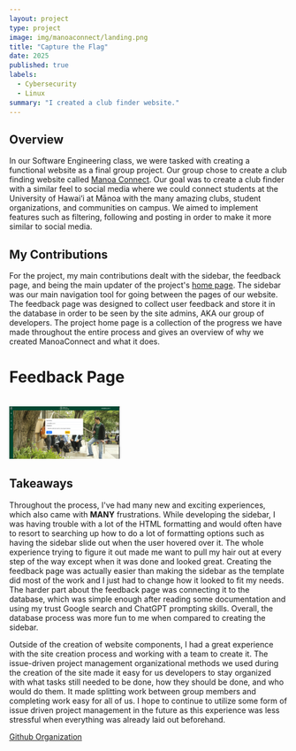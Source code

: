```yaml
---
layout: project
type: project
image: img/manoaconnect/landing.png
title: "Capture the Flag"
date: 2025
published: true
labels:
  - Cybersecurity
  - Linux
summary: "I created a club finder website."
---
```

## Overview ##
In our Software Engineering class, we were tasked with creating a functional website as a final group project. Our group chose to create a club finding website called [Manoa Connect](https://manoa-connect.vercel.app/). Our goal was to create a club finder with a similar feel to social media where  we could connect students at the University of Hawai‘i at Mānoa with the many amazing clubs, student organizations, and communities on campus. We aimed to implement features such as filtering, following and posting in order to make it more similar to social media. 

## My Contributions ##
For the project, my main contributions dealt with the sidebar, the feedback page, and being the main updater of the project's [home page](https://manoaconnecttb.github.io/). The sidebar was our main navigation tool for going between the pages of our website. The feedback page was designed to collect user feedback and store it in the database in order to be seen by the site admins, AKA our group of developers. The project home page is a collection of the progress we have made throughout the entire process and gives an overview of why we created ManoaConnect and what it does. 
<br>
# Feedback Page #
<br>
<img width="200px" class="rounded float-start pe-4" src="../img/manoaconnect/feedback_page.png">
<br>

## Takeaways ##
Throughout the process, I've had many new and exciting experiences, which also came with **MANY** frustrations. While developing the sidebar, I was having trouble with a lot of the HTML formatting and would often have to resort to searching up how to do a lot of formatting options such as having the sidebar slide out when the user hovered over it. The whole experience trying to figure it out made me want to pull my hair out at every step of the way except when it was done and looked great. Creating the feedback page was actually easier than making the sidebar as the template did most of the work and I just had to change how it looked to fit my needs. The harder part about the feedback page was connecting it to the database, which was simple enough after reading some documentation and using my trust Google search and ChatGPT prompting skills. Overall, the database process was more fun to me when compared to creating the sidebar.

Outside of the creation of website components, I had a great experience with the site creation process and working with a team to create it. The issue-driven project management organizational methods we used during the creation of the site made it easy for us developers to stay organized with what tasks still needed to be done, how they should be done, and who would do them. It made splitting work between group members and completing work easy for all of us. I hope to continue to utilize some form of issue driven project management in the future as this experience was less stressful when everything was already laid out beforehand.

[Github Organization](https://github.com/manoaconnecttb)
